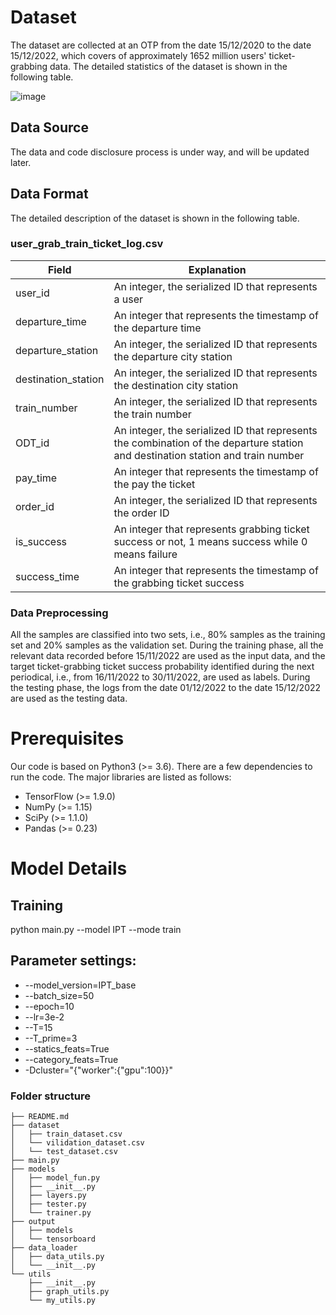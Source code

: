 # Dataset
The dataset are collected at an OTP from the date 15/12/2020 to the date 15/12/2022, which covers of approximately 1652 million users' ticket-grabbing data. The detailed statistics of the dataset is shown in the following table.

![image](https://user-images.githubusercontent.com/124276774/216505465-71243d21-43d0-4bf6-a7b5-46c0d958307b.png)


## Data Source

The data and code disclosure process is under way, and will be updated later.


## Data Format
 The detailed description of the dataset is shown in the following table.
### user_grab_train_ticket_log.csv


| Field | Explanation |
| --- | --- |
| user_id | An integer, the serialized ID that represents a user |
| departure_time|  An integer that represents the timestamp of the departure time |
| departure_station|  An integer, the serialized ID that represents the departure city station |
| destination_station |  An integer, the serialized ID that represents the destination city station |
| train_number |  An integer, the serialized ID that represents the train number|
| ODT_id |  An integer, the serialized ID that represents the combination of the departure station and destination station and train number|
| pay_time|  An integer that represents the timestamp of the pay the ticket |
| order_id|  An integer, the serialized ID that represents the order ID |
| is_success |  An integer that represents grabbing ticket success or not, 1 means success while 0 means failure|
| success_time|  An integer that represents the timestamp of the grabbing ticket success |

### Data Preprocessing
All the samples are classified into two sets, i.e., 80% samples as the training set and 20% samples as the validation set. During the training phase, all the relevant data recorded before 15/11/2022 are used as the input data, and the target ticket-grabbing ticket success probability identified during the next periodical, i.e., from 16/11/2022 to 30/11/2022, are used as labels. During the testing phase, the logs from the date 01/12/2022 to the date 15/12/2022 are used as the testing data.

# Prerequisites

Our code is based on Python3 (>= 3.6). There are a few dependencies to run the code. The major libraries are listed as follows:

* TensorFlow (>= 1.9.0)
* NumPy (>= 1.15)
* SciPy (>= 1.1.0)
* Pandas (>= 0.23)

# Model Details
## Training
python main.py --model IPT --mode train
## Parameter settings:

* --model_version=IPT_base 
* --batch_size=50
* --epoch=10
* --lr=3e-2 
* --T=15 
* --T_prime=3 
* --statics_feats=True 
* --category_feats=True 
* -Dcluster="{\"worker\":{\"gpu\":100}}"
    

### Folder structure

```
├── README.md
├── dataset
│   ├── train_dataset.csv
│   └── vilidation_dataset.csv
│   └── test_dataset.csv
├── main.py
├── models
│   ├── model_fun.py
│   ├── __init__.py
│   ├── layers.py
│   ├── tester.py
│   └── trainer.py
├── output
│   ├── models
│   └── tensorboard
├── data_loader
│   ├── data_utils.py
│   └── __init__.py
└── utils
    ├── __init__.py
    ├── graph_utils.py
    └── my_utils.py
    

```
